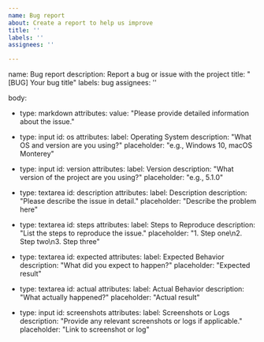 ```yaml
---
name: Bug report
about: Create a report to help us improve
title: ''
labels: ''
assignees: ''

---
```


name: Bug report
description: Report a bug or issue with the project
title: "[BUG] Your bug title"
labels: bug
assignees: ''

body:
  - type: markdown
    attributes:
      value: "Please provide detailed information about the issue."

  - type: input
    id: os
    attributes:
      label: Operating System
      description: "What OS and version are you using?"
      placeholder: "e.g., Windows 10, macOS Monterey"

  - type: input
    id: version
    attributes:
      label: Version
      description: "What version of the project are you using?"
      placeholder: "e.g., 5.1.0"

  - type: textarea
    id: description
    attributes:
      label: Description
      description: "Please describe the issue in detail."
      placeholder: "Describe the problem here"

  - type: textarea
    id: steps
    attributes:
      label: Steps to Reproduce
      description: "List the steps to reproduce the issue."
      placeholder: "1. Step one\n2. Step two\n3. Step three"

  - type: textarea
    id: expected
    attributes:
      label: Expected Behavior
      description: "What did you expect to happen?"
      placeholder: "Expected result"

  - type: textarea
    id: actual
    attributes:
      label: Actual Behavior
      description: "What actually happened?"
      placeholder: "Actual result"

  - type: input
    id: screenshots
    attributes:
      label: Screenshots or Logs
      description: "Provide any relevant screenshots or logs if applicable."
      placeholder: "Link to screenshot or log"
